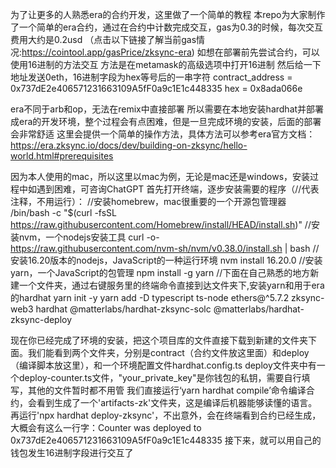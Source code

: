 为了让更多的人熟悉era的合约开发，这里做了一个简单的教程
本repo为大家制作了一个简单的era合约，通过在合约中计数完成交互，gas为0.3的时候，每次交互费用大约是0.2usd
（点击以下链接了解当前gas情况:https://cointool.app/gasPrice/zksync-era)
如想在部署前先尝试合约，可以使用16进制的方法交互
方法是在metamask的高级选项中打开16进制
然后给一下地址发送0eth，16进制字段为hex等号后的一串字符
contract_address = 0x737dE2e406571231663109A5fF0a9c1E1c448335
hex = 0x8ada066e

era不同于arb和op，无法在remix中直接部署
所以需要在本地安装hardhat并部署成era的开发环境，整个过程会有点困难，但是一旦完成环境的安装，后面的部署会非常舒适
这里会提供一个简单的操作方法，具体方法可以参考era官方文档：https://era.zksync.io/docs/dev/building-on-zksync/hello-world.html#prerequisites

因为本人使用的mac，所以这里以mac为例，无论是mac还是windows，安装过程中如遇到困难，可咨询ChatGPT
首先打开终端，逐步安装需要的程序（//代表注释，不用运行）：
//安装homebrew，mac很重要的一个开源包管理器
/bin/bash -c "$(curl -fsSL https://raw.githubusercontent.com/Homebrew/install/HEAD/install.sh)"
//安装nvm，一个nodejs安装工具
curl -o- https://raw.githubusercontent.com/nvm-sh/nvm/v0.38.0/install.sh | bash
//安装16.20版本的nodejs，JavaScript的一种运行环境
nvm install 16.20.0
//安装yarn，一个JavaScript的包管理
npm install -g yarn
//下面在自己熟悉的地方新建一个文件夹，通过右键服务里的终端命令直接到达文件夹下,安装yarn和用于era的hardhat
yarn init -y
yarn add -D typescript ts-node ethers@^5.7.2 zksync-web3 hardhat @matterlabs/hardhat-zksync-solc @matterlabs/hardhat-zksync-deploy

现在你已经完成了环境的安装，把这个项目库的文件直接下载到新建的文件夹下面。我们能看到两个文件夹，分别是contract（合约文件放这里面）和deploy（编译脚本放这里），和一个环境配置文件hardhat.config.ts
deploy文件夹中有一个deploy-counter.ts文件，"your_private_key"是你钱包的私钥，需要自行填写，其他的文件暂时都不用管
我们直接运行‘yarn hardhat compile’命令编译合约，会看到生成了一个'artifacts-zk'文件夹，这是编译后机器能够读懂的语言。
再运行'npx hardhat deploy-zksync'，不出意外，会在终端看到合约已经生成，大概会有这么一行字：Counter was deployed to 0x737dE2e406571231663109A5fF0a9c1E1c448335
接下来，就可以用自己的钱包发生16进制字段进行交互了


